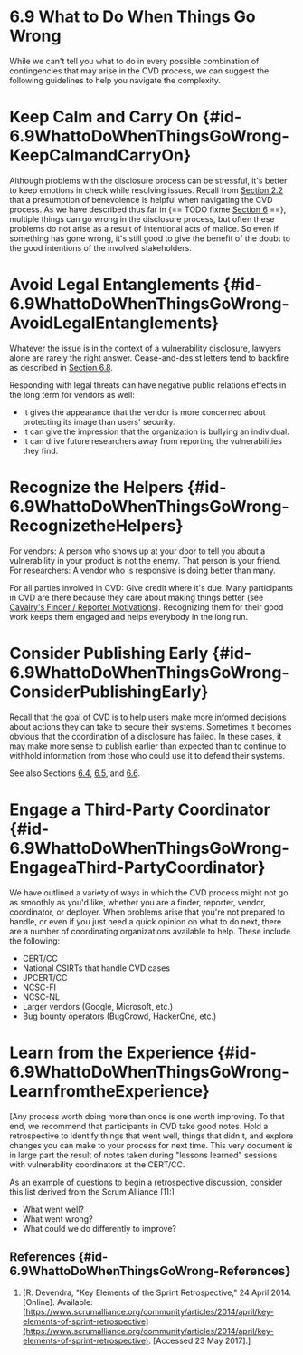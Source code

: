 # 6.9 What to Do When Things Go Wrong 

While we can't tell you what to do in every possible combination of
contingencies that may arise in the CVD process, we can suggest the
following guidelines to help you navigate the complexity.

# Keep Calm and Carry On {#id-6.9WhattoDoWhenThingsGoWrong-KeepCalmandCarryOn}

Although problems with the disclosure process can be stressful, it's
better to keep emotions in check while resolving issues. Recall from
[Section 2.2](2.2.-Presume-Benevolence_47677452.md) that a presumption
of benevolence is helpful when navigating the CVD process. As we have
described thus far in {== TODO fixme [Section 6](6.-Troubleshooting-CVD_47677482.md) ==},
multiple things can go wrong in the disclosure process, but often these
problems do not arise as a result of intentional acts of malice. So even
if something has gone wrong, it's still good to give the benefit of the
doubt to the good intentions of the involved stakeholders.

# Avoid Legal Entanglements {#id-6.9WhattoDoWhenThingsGoWrong-AvoidLegalEntanglements}

Whatever the issue is in the context of a vulnerability disclosure,
lawyers alone are rarely the right answer. Cease-and-desist letters tend
to backfire as described in [Section 6.8](6_8).

Responding with legal threats can have negative public relations effects
in the long term for vendors as well:

-   It gives the appearance that the vendor is more concerned about
    protecting its image than users' security.
-   It can give the impression that the organization is bullying an
    individual.
-   It can drive future researchers away from reporting the
    vulnerabilities they find.

# Recognize the Helpers {#id-6.9WhattoDoWhenThingsGoWrong-RecognizetheHelpers}

For vendors: A person who shows up at your door to tell you about a
vulnerability in your product is not the enemy. That person is your
friend.
For researchers: A vendor who is responsive is doing better than many.

For all parties involved in CVD: Give credit where it's due. Many
participants in CVD are there because they care about making things
better (see [Cavalry's Finder / Reporter
Motivations](https://www.iamthecavalry.org/motivations/)). Recognizing them for their good work keeps them
engaged and helps everybody in the long run.

# Consider Publishing Early {#id-6.9WhattoDoWhenThingsGoWrong-ConsiderPublishingEarly}

Recall that the goal of CVD is to help users make more informed
decisions about actions they can take to secure their systems. Sometimes
it becomes obvious that the coordination of a disclosure has failed. In
these cases, it may make more sense to publish earlier than expected
than to continue to withhold information from those who could use it to
defend their systems.

See also Sections
[6.4](6_4),
[6.5](6_5), and
[6.6](6_6).

# Engage a Third-Party Coordinator {#id-6.9WhattoDoWhenThingsGoWrong-EngageaThird-PartyCoordinator}

We have outlined a variety of ways in which the CVD process might not go
as smoothly as you'd like, whether you are a finder, reporter, vendor,
coordinator, or deployer. When problems arise that you're not prepared
to handle, or even if you just need a quick opinion on what to do next,
there are a number of coordinating organizations available to help.
These include the following:

-   CERT/CC
-   National CSIRTs that handle CVD cases
-   JPCERT/CC
-   NCSC-FI
-   NCSC-NL
-   Larger vendors (Google, Microsoft, etc.)
-   Bug bounty operators (BugCrowd, HackerOne, etc.)

# Learn from the Experience {#id-6.9WhattoDoWhenThingsGoWrong-LearnfromtheExperience}

[Any process worth doing more than once is one worth improving. To that
end, we recommend that participants in CVD take good notes. Hold a
retrospective to identify things that went well, things that didn't,
and explore changes you can make to your process for next time. This
very document is in large part the result of notes taken during
"lessons learned" sessions with vulnerability coordinators at the
CERT/CC.

As an example of questions to begin a retrospective discussion, consider
this list derived from the Scrum Alliance
\[1\]:]
-   What went well?
-   What went wrong?
-   What could we do differently to improve?
    




## References {#id-6.9WhattoDoWhenThingsGoWrong-References}

1.  [R. Devendra, "Key Elements of the Sprint Retrospective," 24
    April 2014. \[Online\]. Available:
    [https://www.scrumalliance.org/community/articles/2014/april/key-elements-of-sprint-retrospective](https://www.scrumalliance.org/community/articles/2014/april/key-elements-of-sprint-retrospective). \[Accessed 23 May
    2017\].]
